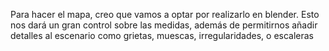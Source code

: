 
Para hacer el mapa, creo que vamos a optar por realizarlo en blender. Esto nos dará un gran control sobre las medidas, además de permitirnos añadir detalles al escenario como grietas, muescas, irregularidades, o escaleras
